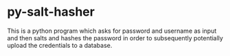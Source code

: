 # py-salt-hasher

This is a python program which asks for password and username as input and then salts and hashes the password in order to subsequently potentially upload the credentials to a database.
